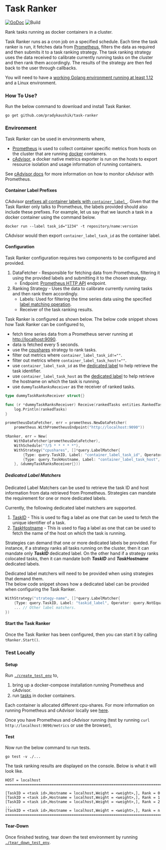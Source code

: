 # Task Ranker 
[![GoDoc](https://godoc.org/github.com/pradykaushik/task-ranker?status.svg)](https://godoc.org/github.com/pradykaushik/task-ranker)
![Build](https://github.com/pradykaushik/task-ranker/workflows/Build%20and%20Test/badge.svg)

Rank tasks running as docker containers in a cluster.

Task Ranker runs as a cron job on a specified schedule. Each time the task ranker is run,
it fetches data from [Prometheus](https://prometheus.io/), filters the data as required and then
submits it to a task ranking strategy. The task ranking strategy uses the data received to
calibrate currently running tasks on the cluster and then rank them accordingly. The results
of the strategy are then fed back to the user through callbacks.

You will need to have a [working Golang environment running at least 1.12](https://golang.org/dl/) and a Linux environment.

### How To Use?
Run the below command to download and install Task Ranker.
```commandline
go get github.com/pradykaushik/task-ranker
```

### Environment
Task Ranker can be used in environments where, 
* [Prometheus](https://prometheus.io/) is used to collect container
specific metrics from hosts on the cluster that are running [docker](https://www.docker.com/) containers.
* [cAdvisor](https://github.com/google/cadvisor), a docker native metrics exporter is run on the hosts to export
resource isolation and usage information of running containers.

See [cAdvisor docs](https://github.com/google/cadvisor/blob/master/docs/storage/prometheus.md)
for more information on how to monitor cAdvisor with Prometheus.

#### Container Label Prefixes
CAdvisor [prefixes all container labels with `container_label_`](https://github.com/google/cadvisor/blob/1223982cc4f575354f28f631a3bd00be88ba2f9f/metrics/prometheus.go#L1633).
Given that the Task Ranker only talks to Prometheus, the labels provided should also include these prefixes.
For example, let us say that we launch a task in a docker container using the command below.
```commandline
docker run --label task_id="1234" -t repository/name:version
```
CAdvisor would then export `container_label_task_id` as the container label.

#### Configuration
Task Ranker configuration requires two components to be configured and provided.
1. DataFetcher - Responsible for fetching data from Prometheus, filtering it
    using the provided labels and submitting it to the chosen strategy.
    - Endpoint: [Prometheus HTTP API](https://prometheus.io/docs/prometheus/latest/querying/api/) endpoint.
2. Ranking Strategy - Uses the data to calibrate currently running tasks and then rank them accordingly.
    - Labels: Used for filtering the time series data using the specified [label matching operation](https://prometheus.io/docs/prometheus/latest/querying/basics/).
    - Receiver of the task ranking results.

Task Ranker is configured as shown below.
The below code snippet shows how Task Ranker can be configured to,
* fetch time series data from a Prometheus server running at [http://localhost:9090](http://localhost:9090).
* data is fetched every 5 seconds.
* use the [cpushares](./strategies/taskRankCpuSharesStrategy.go) strategy to rank tasks.
* filter out metrics where `container_label_task_id!=""`.
* filter out metrics where `container_label_task_host!=""`.
* use `container_label_task_id` as the [dedicated label](#dedicated-label-matchers) to help retrieve the task identifier.
* use `container_label_task_host` as the [dedicated label](#dedicated-label-matchers) to help retrieve the hostname on which the task is running.
* use `dummyTaskRanksReceiver` as the receiver of ranked tasks.
```go
type dummyTaskRanksReceiver struct{}

func (r *dummyTaskRanksReceiver) Receive(rankedTasks entities.RankedTasks) {
	log.Println(rankedTasks)
}

prometheusDataFetcher, err = prometheus.NewDataFetcher(
    prometheus.WithPrometheusEndpoint("http://localhost:9090"))

tRanker, err = New(
    WithDataFetcher(prometheusDataFetcher),
    WithSchedule("?/5 * * * * *"),
    WithStrategy("cpushares", []*query.LabelMatcher{
        {Type: query.TaskID, Label: "container_label_task_id", Operator: query.NotEqual, Value: ""},
        {Type: query.TaskHostname, Label: "container_label_task_host", Operator: query.Equal, Value: "localhost"},
    }, &dummyTaskRanksReceiver{}))
```

##### Dedicated Label Matchers
Dedicated Label Matchers can be used to retrieve the task ID and host information from data retrieved
from Prometheus. Strategies can mandate the requirement for one or more dedicated labels.

Currently, the following dedicated label matchers are supported.
1. [TaskID](./query/label.go) - This is used to flag a label as one that can be used to fetch the unique identifier of
    a task.
2. [TaskHostname](./query/label.go) - This is used to flag a label as one that can be used to fetch the name of the
    host on which the task is running.
    
Strategies can demand that one or more dedicated labels be provided. For instance, if a strategy
ranks all tasks running on the cluster, then it can mandate only **_TaskID_** dedicated label. On the other
hand if a strategy ranks colocated tasks, then it can mandate both **_TaskID_** and **_TaskHostname_** dedicated labels.

Dedicated label matchers will need to be provided when using strategies that demand them.<br>
The below code snippet shows how a dedicated label can be provided when configuring the Task Ranker.

```go
WithStrategy("strategy-name", []*query.LabelMatcher{
    {Type: query.TaskID, Label: "taskid_label", Operator: query.NotEqual, Value: ""},
    ... // Other label matchers.
})
```

#### Start the Task Ranker
Once the Task Ranker has been configured, then you can start it by calling `tRanker.Start()`.

### Test Locally
#### Setup
Run [`./create_test_env`](./create_test_env) to,
1. bring up a docker-compose installation running Prometheus and cAdvisor.
2. run [tasks](taskdockerfile) in docker containers.

Each container is allocated different cpu-shares.
For more information on running Prometheus and cAdvisor locally see [here](https://prometheus.io/docs/guides/cadvisor/#monitoring-docker-container-metrics-using-cadvisor).

Once you have Prometheus and cAdvisor running (test by running `curl http://localhost:9090/metrics` or use the browser),

#### Test
Now run the below command to run tests.
```commandline
go test -v ./...
```

The task ranking results are displayed on the console.
Below is what it will look like.
```commandline
HOST = localhost
========================================================================
		
[TaskID = <task id>,Hostname = localhost,Weight = <weight>,], Rank = 0
[TaskID = <task id>,Hostname = localhost,Weight = <weight>,], Rank = 1
[TaskID = <task id>,Hostname = localhost,Weight = <weight>,], Rank = 2
...
[TaskID = <task id>,Hostname = localhost,Weight = <weight>,], Rank = n
========================================================================
```

#### Tear-Down
Once finished testing, tear down the test environment by running [`./tear_down_test_env`](./tear_down_test_env).
